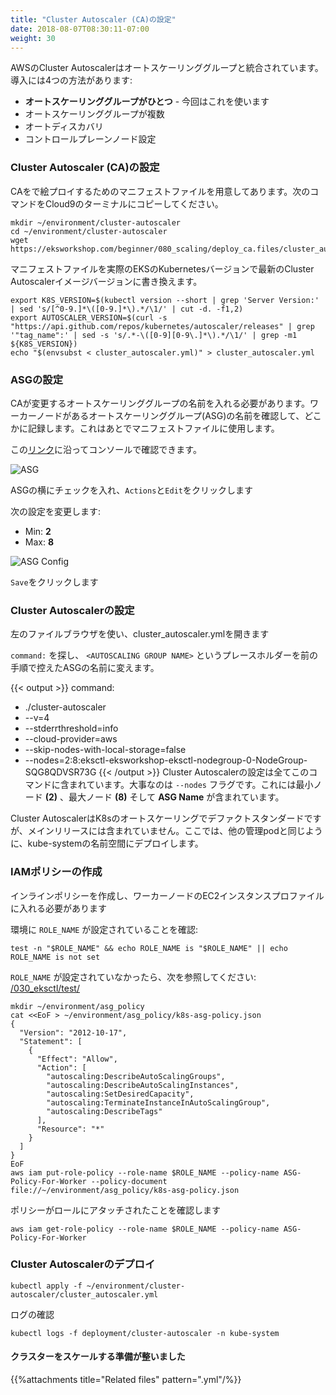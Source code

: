 ```yaml
---
title: "Cluster Autoscaler (CA)の設定"
date: 2018-08-07T08:30:11-07:00
weight: 30
---
```

<!--
Cluster Autoscaler for AWS provides integration with Auto Scaling groups. It enables users to choose from four different options of deployment:
-->
AWSのCluster Autoscalerはオートスケーリンググループと統合されています。導入には4つの方法があります:

<!--
* **One Auto Scaling group** - This is what we will use
* Multiple Auto Scaling groups
* Auto-Discovery
* Control-plane Node setup
-->
* **オートスケーリンググループがひとつ** - 今回はこれを使います
* オートスケーリンググループが複数
* オートディスカバリ
* コントロールプレーンノード設定

<!--
### Configure the Cluster Autoscaler (CA)
We have provided a manifest file to deploy the CA. Copy the commands below into your Cloud9 Terminal.
-->
### Cluster Autoscaler (CA)の設定
CAをで絵プロイするためのマニフェストファイルを用意してあります。次のコマンドをCloud9のターミナルにコピーしてください。

```
mkdir ~/environment/cluster-autoscaler
cd ~/environment/cluster-autoscaler
wget https://eksworkshop.com/beginner/080_scaling/deploy_ca.files/cluster_autoscaler.yml
```

<!--
Populate the manifest file with the most-up-to-date Cluster Autoscaler image version for the actual Kubernetes version in EKS.
-->
マニフェストファイルを実際のEKSのKubernetesバージョンで最新のCluster Autoscalerイメージバージョンに書き換えます。

```
export K8S_VERSION=$(kubectl version --short | grep 'Server Version:' | sed 's/[^0-9.]*\([0-9.]*\).*/\1/' | cut -d. -f1,2)
export AUTOSCALER_VERSION=$(curl -s "https://api.github.com/repos/kubernetes/autoscaler/releases" | grep '"tag_name":' | sed -s 's/.*-\([0-9][0-9\.]*\).*/\1/' | grep -m1 ${K8S_VERSION})
echo "$(envsubst < cluster_autoscaler.yml)" > cluster_autoscaler.yml
```

<!--
### Configure the ASG
We will need to provide the name of the Autoscaling Group that we want CA to manipulate. Collect the name of the Auto Scaling Group (ASG) containing your worker nodes. Record the name somewhere. We will use this later in the manifest file.
-->
### ASGの設定
CAが変更するオートスケーリンググループの名前を入れる必要があります。ワーカーノードがあるオートスケーリンググループ(ASG)の名前を確認して、どこかに記録します。これはあとでマニフェストファイルに使用します。

<!--
You can find it in the console by following this [link](https://console.aws.amazon.com/ec2/autoscaling/home?#AutoScalingGroups:id=eksctl-eksworkshop-eksctl-nodegroup-0-NodeGroup-SQG8QDVSR73G;view=details;filter=eksworkshop).
-->
この[リンク](https://console.aws.amazon.com/ec2/autoscaling/home?#AutoScalingGroups:id=eksctl-eksworkshop-eksctl-nodegroup-0-NodeGroup-SQG8QDVSR73G;view=details;filter=eksworkshop)に沿ってコンソールで確認できます。

![ASG](/images/scaling-asg.png)

<!--
Check the box beside the ASG and click `Actions` and `Edit`
-->
ASGの横にチェックを入れ、`Actions`と`Edit`をクリックします

<!--
Change the following settings:
-->
次の設定を変更します:

* Min: **2**
* Max: **8**

![ASG Config](/images/scaling-asg-config.png)

<!--
Click `Save`
-->
`Save`をクリックします

<!--
### Configure the Cluster Autoscaler
-->
### Cluster Autoscalerの設定

<!--
Using the file browser on the left, open cluster_autoscaler.yml
-->
左のファイルブラウザを使い、cluster_autoscaler.ymlを開きます

<!--
Search for `command:` and within this block, replace the placeholder text `<AUTOSCALING GROUP NAME>` with the ASG name that you copied in the previous step.
-->
`command:` を探し、 `<AUTOSCALING GROUP NAME>` というプレースホルダーを前の手順で控えたASGの名前に変えます。

<!--
{{< output >}}
command:
  - ./cluster-autoscaler
  - --v=4
  - --stderrthreshold=info
  - --cloud-provider=aws
  - --skip-nodes-with-local-storage=false
  - --nodes=2:8:eksctl-eksworkshop-eksctl-nodegroup-0-NodeGroup-SQG8QDVSR73G
{{< /output >}}
This command contains all of the configuration for the Cluster Autoscaler. The primary config is the `--nodes` flag. This specifies the minimum nodes **(2)**, max nodes **(8)** and **ASG Name**.
-->
{{< output >}}
command:
  - ./cluster-autoscaler
  - --v=4
  - --stderrthreshold=info
  - --cloud-provider=aws
  - --skip-nodes-with-local-storage=false
  - --nodes=2:8:eksctl-eksworkshop-eksctl-nodegroup-0-NodeGroup-SQG8QDVSR73G
{{< /output >}}
Cluster Autoscalerの設定は全てこのコマンドに含まれています。大事なのは `--nodes` フラグです。これには最小ノード **(2)** 、最大ノード **(8)** そして **ASG Name** が含まれています。

<!--
Although Cluster Autoscaler is the de facto standard for automatic scaling in K8s, it is not part of the main release. We deploy it like any other pod in the kube-system namespace, similar to other management pods.
-->
Cluster AutoscalerはK8sのオートスケーリングでデファクトスタンダードですが、メインリリースには含まれていません。ここでは、他の管理podと同じように、kube-systemの名前空間にデプロイします。

<!--
### Create an IAM Policy
We need to configure an inline policy and add it to the EC2 instance profile of the worker nodes
-->
### IAMポリシーの作成
インラインポリシーを作成し、ワーカーノードのEC2インスタンスプロファイルに入れる必要があります

<!--
Ensure `ROLE_NAME` is set in your environment:
```
test -n "$ROLE_NAME" && echo ROLE_NAME is "$ROLE_NAME" || echo ROLE_NAME is not set
```
If `ROLE_NAME` is not set, please review: [/030_eksctl/test/](/030_eksctl/test/)
-->
環境に `ROLE_NAME` が設定されていることを確認:
```
test -n "$ROLE_NAME" && echo ROLE_NAME is "$ROLE_NAME" || echo ROLE_NAME is not set
```
`ROLE_NAME` が設定されていなかったら、次を参照してください: [/030_eksctl/test/](/030_eksctl/test/)


```
mkdir ~/environment/asg_policy
cat <<EoF > ~/environment/asg_policy/k8s-asg-policy.json
{
  "Version": "2012-10-17",
  "Statement": [
    {
      "Effect": "Allow",
      "Action": [
        "autoscaling:DescribeAutoScalingGroups",
        "autoscaling:DescribeAutoScalingInstances",
        "autoscaling:SetDesiredCapacity",
        "autoscaling:TerminateInstanceInAutoScalingGroup",
        "autoscaling:DescribeTags"
      ],
      "Resource": "*"
    }
  ]
}
EoF
aws iam put-role-policy --role-name $ROLE_NAME --policy-name ASG-Policy-For-Worker --policy-document file://~/environment/asg_policy/k8s-asg-policy.json
```

<!--
Validate that the policy is attached to the role
```
aws iam get-role-policy --role-name $ROLE_NAME --policy-name ASG-Policy-For-Worker
```
-->
ポリシーがロールにアタッチされたことを確認します
```
aws iam get-role-policy --role-name $ROLE_NAME --policy-name ASG-Policy-For-Worker
```

<!--
### Deploy the Cluster Autoscaler
-->
### Cluster Autoscalerのデプロイ

```
kubectl apply -f ~/environment/cluster-autoscaler/cluster_autoscaler.yml
```

<!--
Watch the logs
```
kubectl logs -f deployment/cluster-autoscaler -n kube-system
```
-->
ログの確認
```
kubectl logs -f deployment/cluster-autoscaler -n kube-system
```

<!--
#### We are now ready to scale our cluster
-->
#### クラスターをスケールする準備が整いました

{{%attachments title="Related files" pattern=".yml"/%}}

